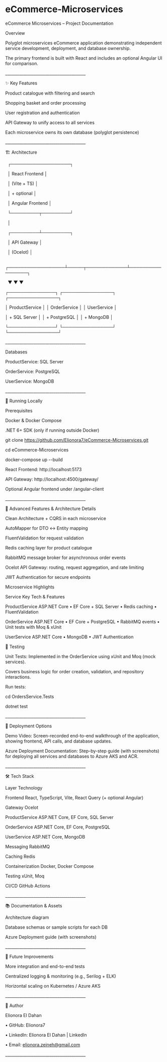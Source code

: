 # eCommerce-Microservices

eCommerce Microservices – Project Documentation

Overview

Polyglot microservices eCommerce application demonstrating independent service development, deployment, and database ownership.



The primary frontend is built with React and includes an optional Angular UI for comparison.

\_\_\_\_\_\_\_\_\_\_\_\_\_\_\_\_\_\_\_\_\_\_\_\_\_\_\_\_\_\_\_\_\_\_\_\_\_\_\_\_

✨ Key Features



Product catalogue with filtering and search



Shopping basket and order processing



User registration and authentication



API Gateway to unify access to all services



Each microservice owns its own database (polyglot persistence)

\_\_\_\_\_\_\_\_\_\_\_\_\_\_\_\_\_\_\_\_\_\_\_\_\_\_\_\_\_\_\_\_\_\_\_\_\_\_\_\_



🏗 Architecture

&nbsp;                          ┌───────────────────┐

&nbsp;                          │  React Frontend   │

&nbsp;                          │  (Vite + TS)      │

&nbsp;                          │  + optional       │

&nbsp;                          │  Angular Frontend │

&nbsp;                          └─────────┬─────────┘

&nbsp;                                    │

&nbsp;                          ┌─────────┴─────────┐

&nbsp;                          │    API Gateway    │

&nbsp;                          │      (Ocelot)     │

&nbsp;       ┌──────────────────┴─────┬─────────────┴─────────────────┐

&nbsp;       ▼                        ▼                               ▼

┌───────────────┐      ┌────────────────┐               ┌────────────────┐

│ ProductService │      │ OrderService  │               │ UserService    │

│ + SQL Server   │      │ + PostgreSQL  │               │ + MongoDB      │

└───────────────┘      └────────────────┘               └────────────────┘



\_\_\_\_\_\_\_\_\_\_\_\_\_\_\_\_\_\_\_\_\_\_\_\_\_\_\_\_\_\_\_\_\_\_\_\_\_\_\_\_

Databases



ProductService: SQL Server



OrderService: PostgreSQL



UserService: MongoDB

\_\_\_\_\_\_\_\_\_\_\_\_\_\_\_\_\_\_\_\_\_\_\_\_\_\_\_\_\_\_\_\_\_\_\_\_\_\_\_\_

🧪 Running Locally



Prerequisites



Docker \& Docker Compose



.NET 6+ SDK (only if running outside Docker)



git clone https://github.com/Elionora7/eCommerce-Microservices.git

cd eCommerce-Microservices

docker-compose up --build



React Frontend: http://localhost:5173



API Gateway: http://localhost:4500/gateway/



Optional Angular frontend under /angular-client

\_\_\_\_\_\_\_\_\_\_\_\_\_\_\_\_\_\_\_\_\_\_\_\_\_\_\_\_\_\_\_\_\_\_\_\_\_\_\_\_

🔎 Advanced Features \& Architecture Details



Clean Architecture + CQRS in each microservice



AutoMapper for DTO ↔ Entity mapping



FluentValidation for request validation



Redis caching layer for product catalogue



RabbitMQ message broker for asynchronous order events



Ocelot API Gateway: routing, request aggregation, and rate limiting



JWT Authentication for secure endpoints



Microservice Highlights

Service	Key Tech \& Features

ProductService	ASP.NET Core • EF Core + SQL Server • Redis caching • FluentValidation

OrderService	ASP.NET Core • EF Core + PostgreSQL • RabbitMQ events • Unit tests with Moq \& xUnit

UserService	ASP.NET Core • MongoDB • JWT Authentication

🧪 Testing



Unit Tests: Implemented in the OrderService using xUnit and Moq (mock services).



Covers business logic for order creation, validation, and repository interactions.



Run tests:



cd OrdersService.Tests

dotnet test

\_\_\_\_\_\_\_\_\_\_\_\_\_\_\_\_\_\_\_\_\_\_\_\_\_\_\_\_\_\_\_\_\_\_\_\_\_\_\_\_

🚀 Deployment Options



Demo Video: Screen-recorded end-to-end walkthrough of the application, showing frontend, API calls, and database updates.



Azure Deployment Documentation: Step-by-step guide (with screenshots) for deploying all services and databases to Azure AKS and ACR.

\_\_\_\_\_\_\_\_\_\_\_\_\_\_\_\_\_\_\_\_\_\_\_\_\_\_\_\_\_\_\_\_\_\_\_\_\_\_\_\_

🛠 Tech Stack



Layer	            Technology

Frontend            React, TypeScript, Vite, React Query (+ optional Angular)

Gateway 	    Ocelot

ProductService	    ASP.NET Core, EF Core, SQL Server

OrderService	    ASP.NET Core, EF Core, PostgreSQL

UserService	    ASP.NET Core, MongoDB

Messaging	    RabbitMQ

Caching		    Redis

Containerization    Docker, Docker Compose

Testing		    xUnit, Moq

CI/CD		    GitHub Actions 

\_\_\_\_\_\_\_\_\_\_\_\_\_\_\_\_\_\_\_\_\_\_\_\_\_\_\_\_\_\_\_\_\_\_\_\_\_\_\_\_

📚 Documentation \& Assets



Architecture diagram

Database schemas or sample scripts for each DB

Azure Deployment guide (with screenshots)

\_\_\_\_\_\_\_\_\_\_\_\_\_\_\_\_\_\_\_\_\_\_\_\_\_\_\_\_\_\_\_\_\_\_\_\_\_\_\_\_

🧩 Future Improvements



More integration and end-to-end tests

Centralized logging \& monitoring (e.g., Serilog + ELK)

Horizontal scaling on Kubernetes / Azure AKS

\_\_\_\_\_\_\_\_\_\_\_\_\_\_\_\_\_\_\_\_\_\_\_\_\_\_\_\_\_\_\_\_\_\_\_\_\_\_\_\_

👤 Author

Elionora El Dahan

•	GitHub: Elionora7

•	LinkedIn: Elionora El Dahan | LinkedIn

•	Email: elionora.zeineh@gmail.com

\_\_\_\_\_\_\_\_\_\_\_\_\_\_\_\_\_\_\_\_\_\_\_\_\_\_\_\_\_\_\_\_\_\_\_\_\_\_\_\_



